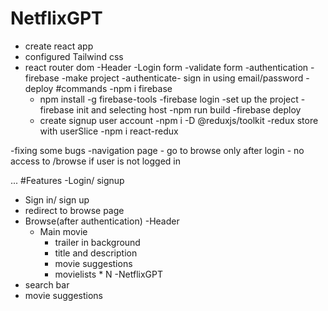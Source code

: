 # NetflixGPT
- create react app
- configured Tailwind css
- react router dom
-Header
-Login form
-validate form
-authentication
 -firebase
  -make project
  -authenticate- sign in using email/password
  -deploy
  #commands
    -npm i firebase
    - npm install -g firebase-tools
    -firebase login
      -set up the project
    -firebase init and selecting host
    -npm run build
    -firebase deploy
    - create signup user account
  -npm i -D @reduxjs/toolkit
  -redux store with userSlice
   -npm i react-redux

-fixing some bugs
 -navigation page - go to browse only after login
                  - no access to /browse if user is not logged in


...
#Features
-Login/ signup
  - Sign in/ sign up
  - redirect to browse page
- Browse(after authentication)
 -Header
  - Main movie
    - trailer in background
    - title and description
    - movie suggestions
     - movielists * N
-NetflixGPT
 - search bar
- movie suggestions
